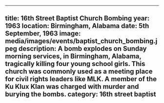 ---

title: 16th Street Baptist Church Bombing
year: 1963
location: Birmingham, Alabama
date: 5th September, 1963
image: media/images/events/baptist_church_bombing.jpeg
description: A bomb explodes on Sunday morning services, in Birmingham, Alabama, tragically killing four young school girls. This church was commonly used as a meeting place for civil rights leaders like MLK. A member of the Ku Klux Klan was charged with murder and burying the bombs.
category: 16th street baptist
---